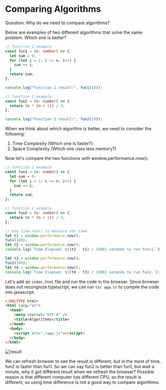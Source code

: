 # Comparing Algorithms

Question: Why do we need to compare algorithms?

Below are examples of two different algorithms that solve the same problem. Which one is better?

```typescript
// function 1 example
const fun1 = (n: number) => {
  let sum = 0;
  for (let i = 1; i <= n; i++) {
    sum += i;
  }
  return sum;
};

console.log("function 1 result:", fun1(10));

// function 2 example
const fun2 = (n: number) => {
  return (n * (n + 1)) / 2;
};

console.log("function 2 result:", fun2(10));
```

When we think about which algorithm is better, we need to consider the following:
1. Time Complexity (Which one is faster?)
2. Space Complexity (Which one uses less memory?)

Now let's compare the two functions with window.performance.now().

```typescript
// function 1 example
const fun1 = (n: number) => {
  let sum = 0;
  for (let i = 1; i <= n; i++) {
    sum += i;
  }
  return sum;
};

// function 2 example
const fun2 = (n: number) => {
  return (n * (n + 1)) / 2;
};

// Use time.now() to measure the time
let t1 = window.performance.now();
fun1(100);
let t2 = window.performance.now();
console.log(`Time Elapsed: ${(t2 - t1) / 1000} seconds to run func1.`);

let t3 = window.performance.now();
fun2(100);
let t4 = window.performance.now();
console.log(`Time Elapsed: ${(t4 - t3) / 1000} seconds to run fun2.`);
```

Let's add an `index.html` file and run the code in the browser. Since browser does not recongnize typescript, we can run `tsc app.ts` to compile the code into javascript.

```html
<!DOCTYPE html>
<html lang="en">
  <head>
    <meta charset="UTF-8" />
    <title>Algorithms</title>
  </head>
  <body>
    <script src="./app.js"></script>
  </body>
</html>
``````

![result](./assets/result_1.png)

We can refresh browser to see the result is different, but in the most of time, fun2 is faster than fun1. So we can say fun2 is better than fun1, but wait a minute, why it got different result when we refresh the browser? Possible reason is that different computer has different CPU, so the result is different, so using time difference is not a good way to compare algorithms.